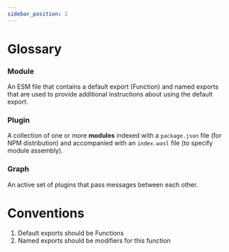 ```yaml
---
sidebar_position: 2
---
```


# Glossary
### Module
An ESM file that contains a default export (Function) and named exports that are used to provide additional instructions about using the default export.

### Plugin
A collection of one or more **modules** indexed with a `package.json` file (for NPM distribution) and accompanied with an `index.wasl` file (to specify module assembly).

### Graph
An active set of plugins that pass messages between each other.

# Conventions
1. Default exports should be Functions
2. Named exports should be modifiers for this function